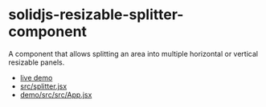 # solidjs-resizable-splitter-component

A component that allows splitting an area into multiple horizontal or vertical resizable panels.

- [live demo](https://milahu.github.io/solidjs-resizable-splitter-component/)
- [src/splitter.jsx](src/splitter.jsx)
- [demo/src/src/App.jsx](demo/src/src/App.jsx)
